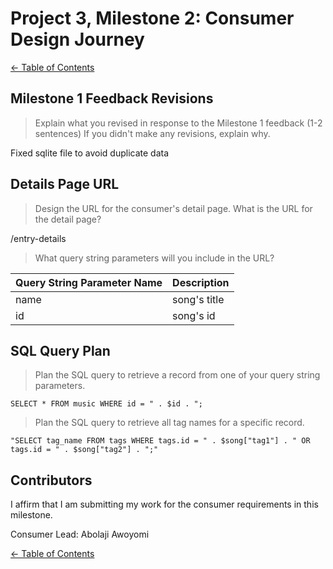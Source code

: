# Project 3, Milestone 2: **Consumer** Design Journey

[← Table of Contents](../design-journey.md)


## Milestone 1 Feedback Revisions
> Explain what you revised in response to the Milestone 1 feedback (1-2 sentences)
> If you didn't make any revisions, explain why.

Fixed sqlite file to avoid duplicate data


## Details Page URL
> Design the URL for the consumer's detail page.
> What is the URL for the detail page?

/entry-details

> What query string parameters will you include in the URL?

| Query String Parameter Name       | Description       |
| --------------------------------- | ----------------- |
| name                              | song's title      |
| id                                | song's id         |


## SQL Query Plan
> Plan the SQL query to retrieve a record from one of your query string parameters.

```
SELECT * FROM music WHERE id = " . $id . ";
```

> Plan the SQL query to retrieve all tag names for a specific record.

```
"SELECT tag_name FROM tags WHERE tags.id = " . $song["tag1"] . " OR tags.id = " . $song["tag2"] . ";"
```


## Contributors

I affirm that I am submitting my work for the consumer requirements in this milestone.

Consumer Lead: Abolaji Awoyomi


[← Table of Contents](../design-journey.md)
